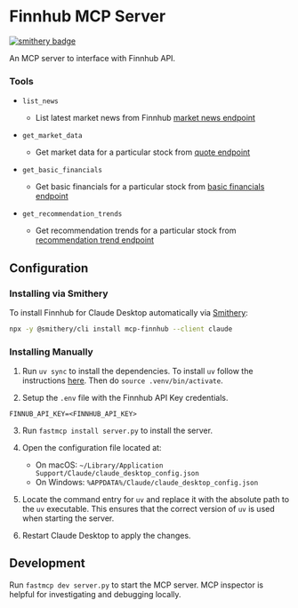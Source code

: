 # Finnhub MCP Server
[![smithery badge](https://smithery.ai/badge/mcp-finnhub)](https://smithery.ai/server/mcp-finnhub)

An MCP server to interface with Finnhub API.

### Tools

- `list_news`

  - List latest market news from Finnhub [market news endpoint](https://finnhub.io/docs/api/market-news)

- `get_market_data`

  - Get market data for a particular stock from [quote endpoint](https://finnhub.io/docs/api/quote)

- `get_basic_financials`

  - Get basic financials for a particular stock from [basic financials endpoint](https://finnhub.io/docs/api/company-basic-financials)

- `get_recommendation_trends`
  - Get recommendation trends for a particular stock from [recommendation trend endpoint](https://finnhub.io/docs/api/company-basic-financials)

## Configuration

### Installing via Smithery

To install Finnhub for Claude Desktop automatically via [Smithery](https://smithery.ai/server/mcp-finnhub):

```bash
npx -y @smithery/cli install mcp-finnhub --client claude
```

### Installing Manually
1. Run `uv sync` to install the dependencies. To install `uv` follow the instructions [here](https://docs.astral.sh/uv/). Then do `source .venv/bin/activate`.

2. Setup the `.env` file with the Finnhub API Key credentials.

```
FINNUB_API_KEY=<FINNHUB_API_KEY>
```

3. Run `fastmcp install server.py` to install the server.

4. Open the configuration file located at:

   - On macOS: `~/Library/Application Support/Claude/claude_desktop_config.json`
   - On Windows: `%APPDATA%/Claude/claude_desktop_config.json`

5. Locate the command entry for `uv` and replace it with the absolute path to the `uv` executable. This ensures that the correct version of `uv` is used when starting the server.

6. Restart Claude Desktop to apply the changes.

## Development

Run `fastmcp dev server.py` to start the MCP server. MCP inspector is helpful for investigating and debugging locally.
